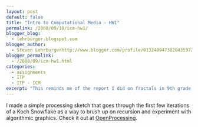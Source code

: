 ```yaml
---
layout: post
default: false
title: "Intro to Computational Media - HW1"
permalink: /2008/09/10/icm-hw1/
blogger_blog:
  - lehrburger.blogspot.com
blogger_author:
  - Steven Lehrburgerhttp://www.blogger.com/profile/01324094738204359728noreply@blogger.com
blogger_permalink:
  - /2008/09/icm-hw1.html
categories:
  - assignments
  - ITP
  - ITP - ICM
excerpt: "This reminds me of the report I did on fractals in 9th grade."
---
```

I made a simple processing sketch that goes through the first few iterations of a Koch Snowflake as a way to brush up on recursion and experiment with algorithmic graphics. Check it out at [OpenProcessing][1].

 [1]: http://openprocessing.org/visuals/?visualID=375
